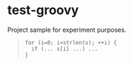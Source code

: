 # test-groovy

Project sample for experiment purposes.

> ```
> for (i=0; i<strlen(s); ++i) {
>   if (... s[i] ...) ...
> }
> ```
